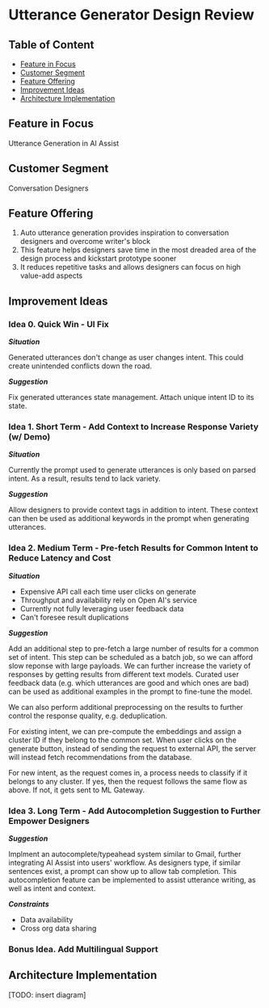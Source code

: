 # Utterance Generator Design Review

## Table of Content

- [Feature in Focus](#feature-in-focus)
- [Customer Segment](#customer-segment)
- [Feature Offering](#feature-offering)
- [Improvement Ideas](#improvement-ideas)
- [Architecture Implementation](#architecture-implementation)

## Feature in Focus

Utterance Generation in AI Assist

## Customer Segment

Conversation Designers

## Feature Offering

1. Auto utterance generation provides inspiration to conversation designers and overcome writer's block
2. This feature helps designers save time in the most dreaded area of the design process and kickstart prototype sooner
3. It reduces repetitive tasks and allows designers can focus on high value-add aspects

## Improvement Ideas

### Idea 0. Quick Win - UI Fix

**_Situation_**

Generated utterances don't change as user changes intent. This could create unintended conflicts down the road.

**_Suggestion_**

Fix generated utterances state management. Attach unique intent ID to its state.

### Idea 1. Short Term - Add Context to Increase Response Variety (w/ Demo)

**_Situation_**

Currently the prompt used to generate utterances is only based on parsed intent. As a result, results tend to lack variety.

**_Suggestion_**

Allow designers to provide context tags in addition to intent. These context can then be used as additional keywords in the prompt when generating utterances.

### Idea 2. Medium Term - Pre-fetch Results for Common Intent to Reduce Latency and Cost

**_Situation_**

- Expensive API call each time user clicks on generate
- Throughput and availability rely on Open AI's service
- Currently not fully leveraging user feedback data
- Can't foresee result duplications

**_Suggestion_**

Add an additional step to pre-fetch a large number of results for a common set of intent. This step can be scheduled as a batch job, so we can afford slow reponse with large payloads. We can further increase the variety of responses by getting results from different text models. Curated user feedback data (e.g. which utterances are good and which ones are bad) can be used as additional examples in the prompt to fine-tune the model.

We can also perform additional preprocessing on the results to further control the response quality, e.g. deduplication.

For existing intent, we can pre-compute the embeddings and assign a cluster ID if they belong to the common set. When user clicks on the generate button, instead of sending the request to external API, the server will instead fetch recommendations from the database.

For new intent, as the request comes in, a process needs to classify if it belongs to any cluster. If yes, then the request follows the same flow as above. If not, it gets sent to ML Gateway.

### Idea 3. Long Term - Add Autocompletion Suggestion to Further Empower Designers

**_Suggestion_**

Implment an autocomplete/typeahead system similar to Gmail, further integrating AI Assist into users' workflow. As designers type, if similar sentences exist, a prompt can show up to allow tab completion. This autocompletion feature can be implemented to assist utterance writing, as well as intent and context.

**_Constraints_**

- Data availability
- Cross org data sharing

### Bonus Idea. Add Multilingual Support

## Architecture Implementation

[TODO: insert diagram]
